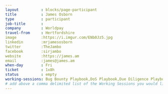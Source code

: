 ```yaml
---
layout          : blocks/page-participant
title           : James Osborn
type            : participant
job-title       :
company         : Worldpay
travel-from     : Hertfordshire
image           :https://i.imgur.com/ENb0Jz5.jpg
linkedin        :mrjamesosborn
twitter         :TheJambo
facebook        :sirjambo
website         :https://james.am
email           :james@james.am
when-day        : Fri
ticket          : 1x8h
status          : empty
working-sessions: Bug Bounty Playbook,DoS Playbook,Due Diligence Playbook
# add above a comma delimited list of the Working Sessions you would like to attend (use the session's title)
---
```


<!-- put more details about participant here -->
